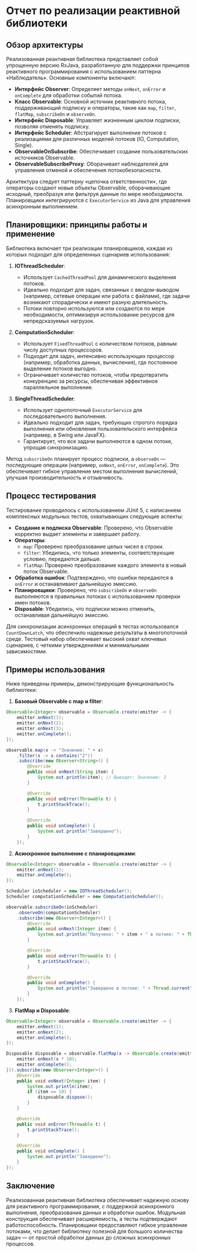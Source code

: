 # Отчет по реализации реактивной библиотеки

## Обзор архитектуры

Реализованная реактивная библиотека представляет собой упрощенную версию RxJava, разработанную для поддержки принципов реактивного программирования с использованием паттерна «Наблюдатель». Основные компоненты включают:

- **Интерфейс Observer**: Определяет методы `onNext`, `onError` и `onComplete` для обработки событий потока.
- **Класс Observable**: Основной источник реактивного потока, поддерживающий подписку и операторы, такие как `map`, `filter`, `flatMap`, `subscribeOn` и `observeOn`.
- **Интерфейс Disposable**: Управляет жизненным циклом подписки, позволяя отменять подписку.
- **Интерфейс Scheduler**: Абстрагирует выполнение потоков с реализациями для различных моделей потоков (IO, Computation, Single).
- **ObservableOnSubscribe**: Обеспечивает создание пользовательских источников Observable.
- **ObservableSubscribeProxy**: Оборачивает наблюдателей для управления отменой и обеспечения потокобезопасности.

Архитектура следует паттерну «цепочка ответственности», где операторы создают новые объекты Observable, оборачивающие исходный, преобразуя или фильтруя данные по мере необходимости. Планировщики интегрируются с `ExecutorService` из Java для управления асинхронным выполнением.

## Планировщики: принципы работы и применение

Библиотека включает три реализации планировщиков, каждая из которых подходит для определенных сценариев использования:

1. **IOThreadScheduler**:
    - Использует `CachedThreadPool` для динамического выделения потоков.
    - Идеально подходит для задач, связанных с вводом-выводом (например, сетевые операции или работа с файлами), где задачи возникают спорадически и имеют разную длительность.
    - Потоки повторно используются или создаются по мере необходимости, оптимизируя использование ресурсов для непредсказуемых нагрузок.

2. **ComputationScheduler**:
    - Использует `FixedThreadPool` с количеством потоков, равным числу доступных процессоров.
    - Подходит для задач, интенсивно использующих процессор (например, обработка данных, вычисления), где постоянное выделение потоков выгодно.
    - Ограничивает количество потоков, чтобы предотвратить конкуренцию за ресурсы, обеспечивая эффективное параллельное выполнение.

3. **SingleThreadScheduler**:
    - Использует однопоточный `ExecutorService` для последовательного выполнения.
    - Идеально подходит для задач, требующих строгого порядка выполнения или обновления пользовательского интерфейса (например, в Swing или JavaFX).
    - Гарантирует, что все задачи выполняются в одном потоке, упрощая синхронизацию.

Метод `subscribeOn` планирует процесс подписки, а `observeOn` — последующие операции (например, `onNext`, `onError`, `onComplete`). Это обеспечивает гибкое управление местом выполнения вычислений, улучшая производительность и отзывчивость.

## Процесс тестирования

Тестирование проводилось с использованием JUnit 5, с написанием комплексных модульных тестов, охватывающих следующие аспекты:

- **Создание и подписка Observable**: Проверено, что Observable корректно выдает элементы и завершает работу.
- **Операторы**:
    - `map`: Проверено преобразование целых чисел в строки.
    - `filter`: Убедились, что только элементы, соответствующие условию, передаются дальше.
    - `flatMap`: Проверено преобразование каждого элемента в новый поток Observable.
- **Обработка ошибок**: Подтверждено, что ошибки передаются в `onError` и останавливают дальнейшую эмиссию.
- **Планировщики**: Проверено, что `subscribeOn` и `observeOn` выполняются в правильных потоках с использованием проверки имен потоков.
- **Disposable**: Убедились, что подписки можно отменить, останавливая дальнейшую эмиссию.

Для синхронизации асинхронных операций в тестах использовался `CountDownLatch`, что обеспечило надежные результаты в многопоточной среде. Тестовый набор обеспечивает высокий охват ключевых сценариев, с четкими утверждениями и минимальными зависимостями.

## Примеры использования

Ниже приведены примеры, демонстрирующие функциональность библиотеки:

1. **Базовый Observable с map и filter**:
```java
Observable<Integer> observable = Observable.create(emitter -> {
    emitter.onNext(1);
    emitter.onNext(2);
    emitter.onNext(3);
    emitter.onComplete();
});

observable.map(x -> "Значение: " + x)
    .filter(s -> s.contains("2"))
    .subscribe(new Observer<String>() {
        @Override
        public void onNext(String item) {
            System.out.println(item); // Выводит: Значение: 2
        }

        @Override
        public void onError(Throwable t) {
            t.printStackTrace();
        }

        @Override
        public void onComplete() {
            System.out.println("Завершено");
        }
    });
```

2. **Асинхронное выполнение с планировщиками**:
```java
Observable<Integer> observable = Observable.create(emitter -> {
    emitter.onNext(1);
    emitter.onComplete();
});

Scheduler ioScheduler = new IOThreadScheduler();
Scheduler computationScheduler = new ComputationScheduler();

observable.subscribeOn(ioScheduler)
    .observeOn(computationScheduler)
    .subscribe(new Observer<Integer>() {
        @Override
        public void onNext(Integer item) {
            System.out.println("Получено: " + item + " в потоке: " + Thread.currentThread().getName());
        }

        @Override
        public void onError(Throwable t) {
            t.printStackTrace();
        }

        @Override
        public void onComplete() {
            System.out.println("Завершено в потоке: " + Thread.currentThread().getName());
        }
    });
```

3. **FlatMap и Disposable**:
```java
Observable<Integer> observable = Observable.create(emitter -> {
    emitter.onNext(1);
    emitter.onNext(2);
    emitter.onComplete();
});

Disposable disposable = observable.flatMap(x -> Observable.create(emitter -> {
    emitter.onNext(x * 10);
    emitter.onComplete();
})).subscribe(new Observer<Integer>() {
    @Override
    public void onNext(Integer item) {
        System.out.println(item);
        if (item == 10) {
            disposable.dispose();
        }
    }

    @Override
    public void onError(Throwable t) {
        t.printStackTrace();
    }

    @Override
    public void onComplete() {
        System.out.println("Завершено");
    }
});
```

## Заключение

Реализованная реактивная библиотека обеспечивает надежную основу для реактивного программирования, с поддержкой асинхронного выполнения, преобразования данных и обработки ошибок. Модульная конструкция обеспечивает расширяемость, а тесты подтверждают работоспособность. Планировщики предоставляют гибкое управление потоками, что делает библиотеку полезной для большого количества задач — от простой обработки данных до сложных асинхронных процессов.